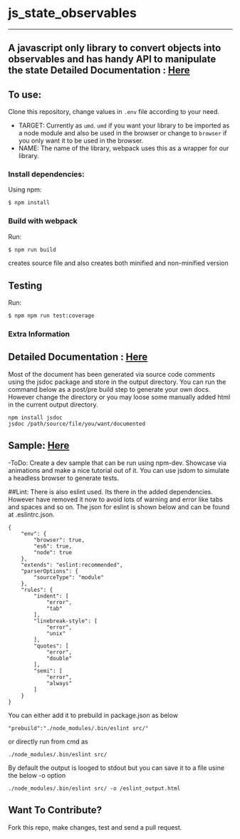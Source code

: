 # js_state_observables
---
A javascript only library to convert objects into observables and has handy API to manipulate the state
Detailed Documentation : [Here](https://kewal07.github.io/js_state_observables/output/)
---
## To use:
Clone this repository, change values in `.env` file according to your need.

- TARGET: Currently as `umd`. `umd` if you want your library to be imported as a node module and also be used in the browser or change to `browser` if you only want it to be used in the browser.
- NAME: The name of the library, webpack uses this as a wrapper for our library.

### Install dependencies:
Using npm:
```bash
$ npm install
```

### Build with webpack
Run:
```bash
$ npm run build
```
creates source file and also creates both minified and non-minified version

## Testing
Run:
```bash
$ npm npm run test:coverage
```

### Extra Information

## Detailed Documentation : [Here](https://kewal07.github.io/js_state_observables/output/) 
Most of the document has been generated via source code comments using the jsdoc package and store in the output directory. You can
run the command below as a post/pre build step to generate your own docs. However change the directory or you may loose some
manually added html in the current output directory.
```
npm install jsdoc
jsdoc /path/source/file/you/want/documented
```

## Sample: [Here](https://kewal07.github.io/js_state_observables/dist/sample.html)
-ToDo: Create a dev sample that can be run using npm-dev. Showcase via animations and make a nice tutorial out of it.
You can use jsdom to simulate a headless browser to generate tests.

##Lint: 
There is also eslint used. Its there in the added dependencies. However have removed it now to avoid lots of warning and error 
like tabs and spaces and so on. The json for eslint is shown below and can be found at .eslintrc.json.
```
{
    "env": {
        "browser": true,
        "es6": true,
        "node": true
    },
    "extends": "eslint:recommended",
    "parserOptions": {
        "sourceType": "module"
    },
    "rules": {
        "indent": [
            "error",
            "tab"
        ],
        "linebreak-style": [
            "error",
            "unix"
        ],
        "quotes": [
            "error",
            "double"
        ],
        "semi": [
            "error",
            "always"
        ]
    }
}
```
You can either add it to prebuild in
package.json as below
``` 
"prebuild":"./node_modules/.bin/eslint src/"
```
or directly run from cmd as 

``` 
./node_modules/.bin/eslint src/
```
By default the output is looged to stdout but you can save it to a file usine the below -o option
```
./node_modules/.bin/eslint src/ -o /eslint_output.html
```

## Want To Contribute?
Fork this repo, make changes, test and send a pull request.
